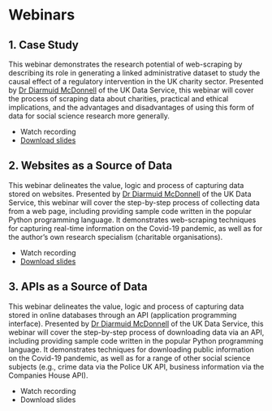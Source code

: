# Webinars

## 1. Case Study
This webinar demonstrates the research potential of web-scraping by describing its role in generating a linked administrative dataset to study the causal effect of a regulatory intervention in the UK charity sector. Presented by [Dr Diarmuid McDonnell](https://www.research.manchester.ac.uk/portal/diarmuid.mcdonnell.html) of the UK Data Service, this webinar will cover the process of scraping data about charities, practical and ethical implications, and the advantages and disadvantages of using this form of data for social science research more generally.
* Watch recording
* [Download slides](./ukds-nfod-web-scraping-case-study-2020-03-27.pdf)

## 2. Websites as a Source of Data
This webinar delineates the value, logic and process of capturing data stored on websites. Presented by [Dr Diarmuid McDonnell](https://www.research.manchester.ac.uk/portal/diarmuid.mcdonnell.html) of the UK Data Service, this webinar will cover the step-by-step process of collecting data from a web page, including providing sample code written in the popular Python programming language. It demonstrates web-scraping techniques for capturing real-time information on the Covid-19 pandemic, as well as for the author’s own research specialism (charitable organisations).
* Watch recording
* [Download slides](./ukds-nfod-web-scraping-websites-2020-04-23.pdf)

## 3. APIs as a Source of Data
This webinar delineates the value, logic and process of capturing data stored in online databases through an API (application programming interface). Presented by [Dr Diarmuid McDonnell](https://www.research.manchester.ac.uk/portal/diarmuid.mcdonnell.html) of the UK Data Service, this webinar will cover the step-by-step process of downloading data via an API, including providing sample code written in the popular Python programming language. It demonstrates techniques for downloading public information on the Covid-19 pandemic, as well as for a range of other social science subjects (e.g., crime data via the Police UK API, business information via the Companies House API).
* Watch recording
* Download slides
